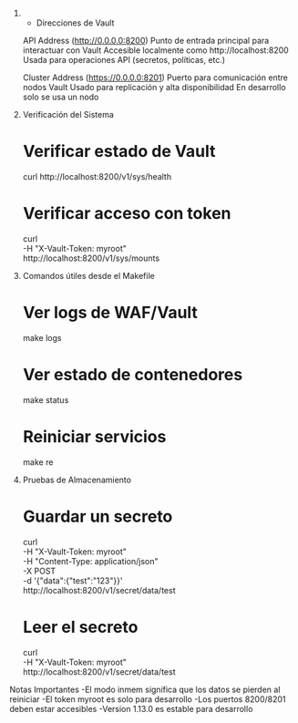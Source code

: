 1. - Direcciones de Vault

	API Address (http://0.0.0.0:8200)
		Punto de entrada principal para interactuar con Vault
		Accesible localmente como http://localhost:8200
		Usada para operaciones API (secretos, políticas, etc.)


	Cluster Address (https://0.0.0.0:8201)
		Puerto para comunicación entre nodos Vault
		Usado para replicación y alta disponibilidad
		En desarrollo solo se usa un nodo

2. Verificación del Sistema

	# Verificar estado de Vault
	curl http://localhost:8200/v1/sys/health


	# Verificar acceso con token
	curl \
		-H "X-Vault-Token: myroot" \
		http://localhost:8200/v1/sys/mounts


3. Comandos útiles desde el Makefile

	# Ver logs de WAF/Vault
	make logs

	# Ver estado de contenedores
	make status

	# Reiniciar servicios
	make re


4. Pruebas de Almacenamiento


	# Guardar un secreto
	curl \
		-H "X-Vault-Token: myroot" \
		-H "Content-Type: application/json" \
		-X POST \
		-d '{"data":{"test":"123"}}' \
		http://localhost:8200/v1/secret/data/test

	# Leer el secreto
	curl \
		-H "X-Vault-Token: myroot" \
		http://localhost:8200/v1/secret/data/test


Notas Importantes
	-El modo inmem significa que los datos se pierden al reiniciar
	-El token myroot es solo para desarrollo
	-Los puertos 8200/8201 deben estar accesibles
	-Version 1.13.0 es estable para desarrollo